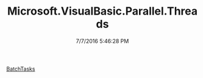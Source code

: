 ﻿---
title: Microsoft.VisualBasic.Parallel.Threads
date: 7/7/2016 5:46:28 PM
---

[BatchTasks](T-Microsoft.VisualBasic.Parallel.Threads.BatchTasks.html)
